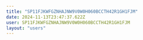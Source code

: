 ```yaml
---
title: "SP11FJKWFGZNHAJNW9V0W0H060BCCTH42R1GH1FJM"
date: 2024-11-13T23:47:37.622Z
user: SP11FJKWFGZNHAJNW9V0W0H060BCCTH42R1GH1FJM
layout: "users"
---
```

    